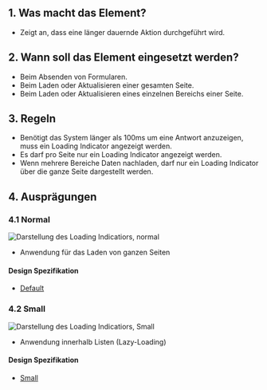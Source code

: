 ## 1. Was macht das Element?
*   Zeigt an, dass eine länger dauernde Aktion durchgeführt wird.

## 2. Wann soll das Element eingesetzt werden?
*   Beim Absenden von Formularen.
*   Beim Laden oder Aktualisieren einer gesamten Seite.
*   Beim Laden oder Aktualisieren eines einzelnen Bereichs einer Seite.

## 3. Regeln
*   Benötigt das System länger als 100ms um eine Antwort anzuzeigen, muss ein Loading Indicator angezeigt werden.
*   Es darf pro Seite nur ein Loading Indicator angezeigt werden.
*   Wenn mehrere Bereiche Daten nachladen, darf nur ein Loading Indicator über die ganze Seite dargestellt werden.

## 4. Ausprägungen

### 4.1 Normal
![Darstellung des Loading Indicatiors, normal](https://raw.githubusercontent.com/sbb-design-systems/design-system-mobile-documentation/doku-update/documentation/loading-indicator/images/ME08_Normal.png 'class: image')
* Anwendung für das Laden von ganzen Seiten

#### Design Spezifikation
* [Default](https://sbb.invisionapp.com/d/main#/console/14051805/313166954/inspect)

### 4.2 Small
![Darstellung des Loading Indicatiors, Small](https://raw.githubusercontent.com/sbb-design-systems/design-system-mobile-documentation/doku-update/documentation/loading-indicator/images/ME08_Small.png 'class: image')

* Anwendung innerhalb Listen (Lazy-Loading)

#### Design Spezifikation
* [Small](https://sbb.invisionapp.com/d/main#/console/14051805/313166954/inspect)